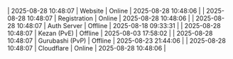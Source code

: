 | 2025-08-28 10:48:07 | Website | Online | 2025-08-28 10:48:06 |
| 2025-08-28 10:48:07 | Registration | Online | 2025-08-28 10:48:06 |
| 2025-08-28 10:48:07 | Auth Server | Offline | 2025-08-18 09:33:31 |
| 2025-08-28 10:48:07 | Kezan (PvE) | Offline | 2025-08-03 17:58:02 |
| 2025-08-28 10:48:07 | Gurubashi (PvP) | Offline | 2025-08-23 21:44:06 |
| 2025-08-28 10:48:07 | Cloudflare | Online | 2025-08-28 10:48:06 |
